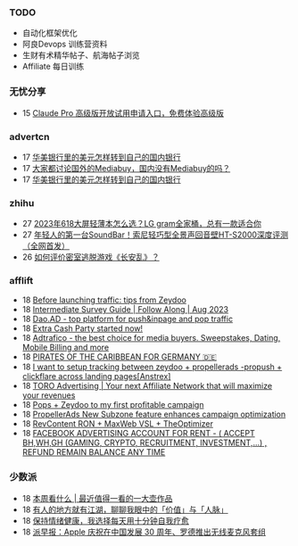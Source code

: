 ### TODO
-  自动化框架优化
-  阿良Devops 训练营资料
-  生财有术精华帖子、航海帖子浏览
-  Affiliate 每日训练

### 无忧分享
<!-- ruyo:START -->
-  15 [Claude Pro 高级版开放试用申请入口，免费体验高级版](https://51.ruyo.net/18456.html)<!-- ruyo:END -->

### advertcn
<!-- advertcn:START -->
-  17 [华美银行里的美元怎样转到自己的国内银行](https://www.advertcn.com/forum.php?mod=viewthread&tid=111668)
-  17 [大家都讨论国外的Mediabuy，国内没有Mediabuy的吗？](https://www.advertcn.com/forum.php?mod=viewthread&tid=111667)
-  17 [华美银行里的美元怎样转到自己的国内银行](https://www.advertcn.com/forum.php?mod=viewthread&tid=111666)<!-- advertcn:END -->

### zhihu
<!-- zhihu:START -->
-  27 [2023年618大屏轻薄本怎么选？LG gram全家桶，总有一款适合你](http://zhuanlan.zhihu.com/p/632641888?utm_campaign=rss&utm_medium=rss&utm_source=rss&utm_content=title)
-  27 [年轻人的第一台SoundBar！索尼轻巧型全景声回音壁HT-S2000深度评测（全网首发）](http://zhuanlan.zhihu.com/p/630990296?utm_campaign=rss&utm_medium=rss&utm_source=rss&utm_content=title)
-  26 [如何评价密室逃脱游戏《长安乱》？](http://www.zhihu.com/question/563950552/answer/3045961312?utm_campaign=rss&utm_medium=rss&utm_source=rss&utm_content=title)<!-- zhihu:END -->

### afflift
<!-- afflift:START -->
-  18 [Before launching traffic: tips from Zeydoo](https://afflift.com/f/threads/before-launching-traffic-tips-from-zeydoo.11478/)
-  18 [Intermediate Survey Guide | Follow Along | Aug 2023](https://afflift.com/f/threads/intermediate-survey-guide-follow-along-aug-2023.11467/)
-  18 [Dao.AD - top platform for push&amp;inpage and pop traffic](https://afflift.com/f/threads/dao-ad-top-platform-for-push-inpage-and-pop-traffic.5708/)
-  18 [Extra Cash Party started now!](https://afflift.com/f/threads/extra-cash-party-started-now.11252/)
-  18 [Adtrafico - the best choice for media buyers. Sweepstakes, Dating, Mobile Billing and more](https://afflift.com/f/threads/adtrafico-the-best-choice-for-media-buyers-sweepstakes-dating-mobile-billing-and-more.4312/)
-  18 [PIRATES OF THE CARIBBEAN FOR GERMANY 🇩🇪](https://afflift.com/f/threads/pirates-of-the-caribbean-for-germany-%F0%9F%87%A9%F0%9F%87%AA.11477/)
-  18 [I want to setup tracking between zeydoo + propellerads -propush + clickflare across landing pages[Anstrex]](https://afflift.com/f/threads/i-want-to-setup-tracking-between-zeydoo-propellerads-propush-clickflare-across-landing-pages-anstrex.11476/)
-  18 [TORO Advertising | Your next Affiliate Network that will maximize your revenues](https://afflift.com/f/threads/toro-advertising-your-next-affiliate-network-that-will-maximize-your-revenues.7746/)
-  18 [Pops + Zeydoo to my first profitable campaign](https://afflift.com/f/threads/pops-zeydoo-to-my-first-profitable-campaign.11418/)
-  18 [PropellerAds New Subzone feature enhances campaign optimization](https://afflift.com/f/threads/propellerads-new-subzone-feature-enhances-campaign-optimization.11221/)
-  18 [RevContent RON + MaxWeb VSL + TheOptimizer](https://afflift.com/f/threads/revcontent-ron-maxweb-vsl-theoptimizer.11415/)
-  18 [FACEBOOK ADVERTISING ACCOUNT FOR RENT - &lpar; ACCEPT BH,WH,GH &lpar;GAMING, CRYPTO, RECRUITMENT, INVESTMENT,...&rpar; , REFUND REMAIN BALANCE ANY TIME](https://afflift.com/f/threads/facebook-advertising-account-for-rent-accept-bh-wh-gh-gaming-crypto-recruitment-investment-refund-remain-balance-any-time.11161/)<!-- afflift:END -->

### 少数派
<!-- sspai:START -->
-  18 [本周看什么 | 最近值得一看的一大壶作品](https://sspai.com/post/82149)
-  18 [有人的地方就有江湖，聊聊我眼中的「价值」与「人脉」](https://sspai.com/post/82099)
-  18 [保持情绪健康，我选择每天用十分钟自我疗愈](https://sspai.com/post/82085)
-  18 [派早报：Apple 庆祝在中国发展 30 周年、罗德推出无线麦克风套组](https://sspai.com/post/82141)<!-- sspai:END -->
